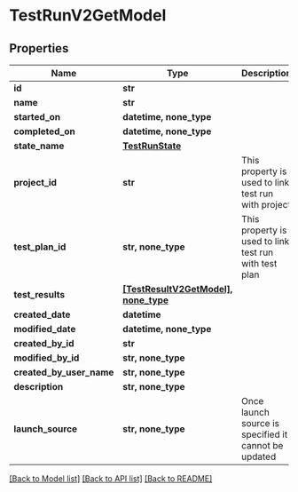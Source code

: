 # TestRunV2GetModel


## Properties
Name | Type | Description | Notes
------------ | ------------- | ------------- | -------------
**id** | **str** |  | 
**name** | **str** |  | 
**started_on** | **datetime, none_type** |  | [optional] 
**completed_on** | **datetime, none_type** |  | [optional] 
**state_name** | [**TestRunState**](TestRunState.md) |  | [optional] 
**project_id** | **str** | This property is used to link test run with project | [optional] 
**test_plan_id** | **str, none_type** | This property is used to link test run with test plan | [optional] 
**test_results** | [**[TestResultV2GetModel], none_type**](TestResultV2GetModel.md) |  | [optional] 
**created_date** | **datetime** |  | [optional] 
**modified_date** | **datetime, none_type** |  | [optional] 
**created_by_id** | **str** |  | [optional] 
**modified_by_id** | **str, none_type** |  | [optional] 
**created_by_user_name** | **str, none_type** |  | [optional] 
**description** | **str, none_type** |  | [optional] 
**launch_source** | **str, none_type** | Once launch source is specified it cannot be updated | [optional] 

[[Back to Model list]](../README.md#documentation-for-models) [[Back to API list]](../README.md#documentation-for-api-endpoints) [[Back to README]](../README.md)


